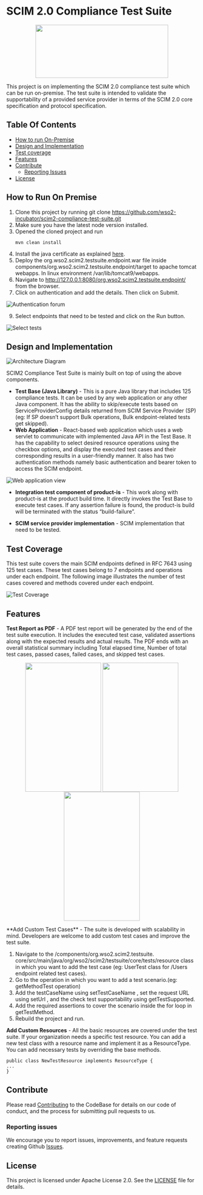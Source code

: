 # SCIM 2.0 Compliance Test Suite

<p align="center">
<img align="middle" src="https://github.com/wso2-incubator/scim2-compliance-test-suite/blob/master/logo.png"  width="350px" height = "140px">
</p>

This project is on implementing the SCIM 2.0 compliance test suite which can be run on-premise. The test suite is intended to validate the supportability of a provided service provider in terms of the SCIM 2.0 core specification and protocol specification.

## Table Of Contents

- [How to run On-Premise](#how-to-run-on-premise)
- [Design and Implementation](#design-and-implementation)
- [Test coverage](#test-coverage)
- [Features](#features)
- [Contribute](#contribute)
    * [Reporting Issues](#reporting-issues)
- [License](#license)

## How to Run On Premise

1. Clone this project by running git clone https://github.com/wso2-incubator/scim2-compliance-test-suite.git
2. Make sure you have the latest node version installed.
3.  Opened the cloned project and run
    ```
    mvn clean install
    ```
4. Install the java certificate as explained [here](http://www.mkyong.com/webservices/jax-ws/suncertpathbuilderexception-unable-to-find-valid-certification-path-to-requested-target/).
5. Deploy the org.wso2.scim2.testsuite.endpoint.war file inside components/org.wso2.scim2.testsuite.endpoint/target to apache tomcat webapps. In linux environment /var/lib/tomcat9/webapps.
6. Navigate to http://127.0.0.1:8080/org.wso2.scim2.testsuite.endpoint/ from the browser.
7. Click on authentication and add the details. Then click on Submit.


![Authentication forum](https://user-images.githubusercontent.com/38417165/115225304-90352600-a12b-11eb-9aac-c1c685ab8c55.png)

9.  Select endpoints that need to be tested and click on the Run button.

![Select tests](https://user-images.githubusercontent.com/38417165/115225312-91fee980-a12b-11eb-9d39-a897854fd5f5.png)


## Design and Implementation 

![Architecture Diagram](https://user-images.githubusercontent.com/38417165/115230197-a645e500-a131-11eb-8fa4-0312c6cb8abe.jpeg)



SCIM2 Compliance Test Suite is mainly built on top of using the above components.

- **Test Base (Java Library)** - This is a pure Java library that includes 125 compliance tests. It can be used by any 
web application or any other Java component. It has the ability to skip/execute tests based on ServiceProviderConfig details returned from SCIM Service Provider (SP)(eg: If SP doesn’t support Bulk operations, Bulk endpoint-related tests get skipped).
- **Web Application** - React-based web application which uses a web servlet to communicate with implemented Java API 
  in the Test Base. It has the capability to select desired resource operations using the checkbox options, and display the executed test cases and their corresponding results in a user-friendly manner. It also has two authentication methods namely basic authentication and bearer token to access the SCIM endpoint.

![Web application view](https://user-images.githubusercontent.com/38417165/115225327-962b0700-a12b-11eb-8b45-536dd5ce4d25.png)



- **Integration test component of product-is** - This work along with product-is at the product build time. It directly 
  invokes the Test Base to execute test cases. If any assertion failure is found, the product-is build will be terminated with the status “build-failure”.
    
- **SCIM service provider implementation** - SCIM implementation that need to be tested.  

## Test Coverage 

This test suite covers the main SCIM endpoints defined in RFC 7643 using 125 test cases. These test cases belong to 7 endpoints and operations under each endpoint. The following image illustrates the number of test cases covered and methods covered under each endpoint.

![Test Coverage](https://user-images.githubusercontent.com/38417165/115230205-a7771200-a131-11eb-835c-80c15548393f.jpeg)




## Features

**Test Report as PDF** - A PDF test report will be generated by the end of the test suite execution. It includes the 
executed test case, validated assertions along with the expected results and actual results. The PDF ends with an overall statistical summary including Total elapsed time, Number of total test cases, passed cases, failed cases, and skipped test cases.

<div>
<p align="center">
<img align="middle" src="https://user-images.githubusercontent.com/38417165/115225319-94614380-a12b-11eb-923b-2fa850c9879d.png"  
width="200px" height = "340px">
<img align="middle" src="https://user-images.githubusercontent.com/38417165/115225324-95927080-a12b-11eb-9a2f-2753d8c72d39.png"  
width="200px" height = "340px">
<img align="middle" src="https://user-images.githubusercontent.com/38417165/115225314-92978000-a12b-11eb-81ea-e534bb76ed65.png"  
width="200px" height = "340px">
</p>
</div>
**Add Custom Test Cases** - The suite is developed with scalability in mind. Developers are welcome to add custom test 
cases and improve the test suite.


1. Navigate to the /components/org.wso2.scim2.testsuite.
core/src/main/java/org/wso2/scim2/testsuite/core/tests/resource class in which you want to add the test case (eg: UserTest class for /Users endpoint related test cases).
2. Go to the operation in which you want to add a test scenario.(eg: getMethodTest operation)
3. Add the testCaseName using setTestCaseName , set the request URL using setUrl , and the check test supportability 
using getTestSupported.
4. Add the required assertions to cover the scenario inside the for loop in getTestMethod.
5. Rebuild the project and run.

**Add Custom Resources** - All the basic resources are covered under the test suite. If your organization needs a 
specific test resource. You can add a new test class with a resource name and implement it as a ResourceType. You can add necessary tests by overriding the base methods.
````
public class NewTestResource implements ResourceType {
...
}

````

## Contribute

Please read [Contributing](http://wso2.github.io/) to the CodeBase for details on our code of conduct, and the 
process for submitting pull requests to us.

###  Reporting issues
We encourage you to report issues, improvements, and feature requests creating Github [Issues](https://github.com/wso2-incubator/scim2-compliance-test-suite/issues).

## License
This project is licensed under Apache License 2.0. See the [LICENSE](https://github.com/wso2-incubator/scim2-compliance-test-suite/blob/master/LICENSE) file for details.

